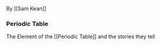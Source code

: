 By [[Sam Kean]]

### Periodic Table
The Element of the [[Periodic Table]] and the stories they tell


